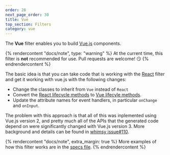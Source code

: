 ```yaml
---
order: 28
next_page_order: 30
title: Vue
top_section: Filters
category: vue
---
```


The **Vue** filter enables you to build [Vue.js](https://vuejs.org/) components.

{% rendercontent "docs/note", type: "warning" %}
At the current time, this filter is **not** recommended for use.  Pull requests
are welcome!  😏
{% endrendercontent %}

The basic idea is that you can take code that is working with the
[React](react) filter and get it working with vue.js with the following changes:

 * Change the classes to inherit from `Vue` instead of `React`
 * Convert the [React lifecycle methods](https://reactjs.org/docs/react-component.html)
   to [Vue lifecyle methods](https://v3.vuejs.org/api/options-lifecycle-hooks.html).
 * Update the attribute names for event handlers, in particular `onChange` and
   `onInput`.

The problem with this approach is that all of this was inplemented using Vue.js version
2, and pretty much all of the APIs that the generated code depend on were significantly
changed with Vue.js version 3.  More background and details can be found in
[whimsy issue#110](https://github.com/apache/whimsy/issues/110).


{% rendercontent "docs/note", extra_margin: true %}
More examples of how this filter works are in the [specs file](https://github.com/ruby2js/ruby2js/blob/master/spec/vue_spec.rb).
{% endrendercontent %}
